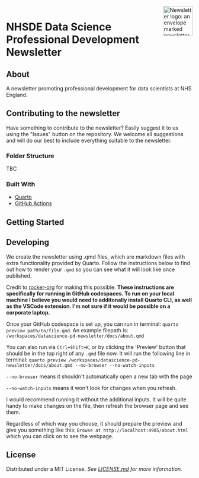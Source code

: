 <img src='./docs/_assets/img/newsletter.png' align="right" alt="Newsletter logo: an envelope marked newsletter with wings" height="80" />

# NHSDE Data Science Professional Development Newsletter

## About

A newsletter promoting professional development for data scientists at NHS England.

## Contributing to the newsletter

Have something to contribute to the newsletter? Easily suggest it to us using the "Issues" button on the repository. We welcome all suggestions and will do our best to include everything suitable to the newsletter.


### Folder Structure

TBC

### Built With

- [Quarto](https://quarto.org/)
- [GitHub Actions](https://github.com/features/actions)

## Getting Started

## Developing
We create the newsletter using .qmd files, which are markdown files with extra functionality provided by Quarto. Follow the instructions below to find out how to render your `.qmd` so you can see what it will look like once published.

Credit to [rocker-org](https://github.com/rocker-org/devcontainer-features/tree/main/src/quarto-cli) for making this possible.
**These instructions are specifically for running in GitHub codespaces. To run on your local machine I believe you would need to additonally install Quarto CLI, as well as the VSCode extension. I'm not sure if it would be possible on a corporate laptop.**

Once your GitHub codespace is set up, you can run in terminal:
`quarto preview path/to/file.qmd`. An example filepath is: `/workspaces/datascience-pd-newsletter/docs/about.qmd`

You can also run via `Ctrl+Shift+K`, or by clicking the 'Preview' button that should be in the top right of any `.qmd` file now. It will run the following line in terminal: `quarto preview /workspaces/datascience-pd-newsletter/docs/about.qmd --no-browser --no-watch-inputs`

`--no-browser` means it shouldn't automatically open a new tab with the page

`--no-watch-inputs` means it won't look for changes when you refresh.

I would recommend running it without the additional inputs. It will be quite handy to make changes on the file, then refresh the browser page and see them.

Regardless of which way you choose, it should prepare the preview and give you something like this: `Browse at http://localhost:4905/about.html` which you can click on to see the webpage.

## License

Distributed under a MIT License. _See [LICENSE.md](/LICENSE) for more information._
